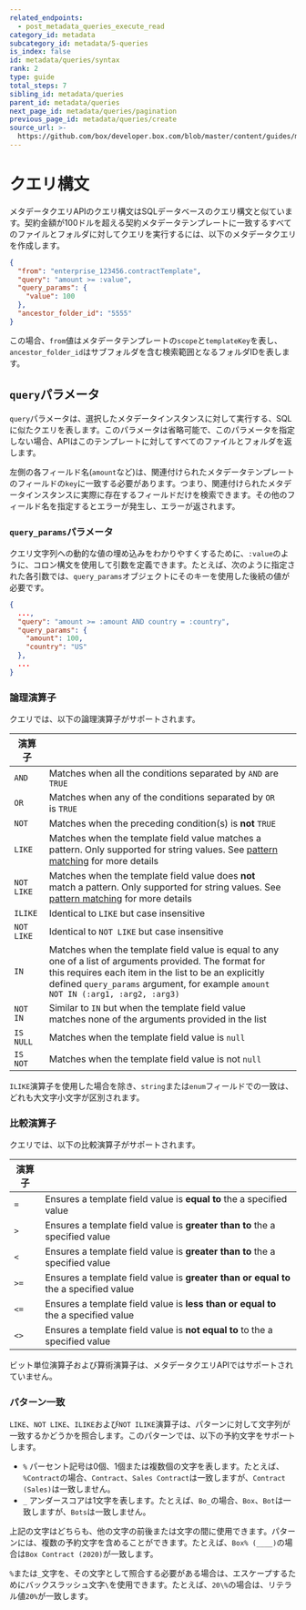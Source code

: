 ```yaml
---
related_endpoints:
  - post_metadata_queries_execute_read
category_id: metadata
subcategory_id: metadata/5-queries
is_index: false
id: metadata/queries/syntax
rank: 2
type: guide
total_steps: 7
sibling_id: metadata/queries
parent_id: metadata/queries
next_page_id: metadata/queries/pagination
previous_page_id: metadata/queries/create
source_url: >-
  https://github.com/box/developer.box.com/blob/master/content/guides/metadata/5-queries/2-syntax.md
---
```

# クエリ構文

メタデータクエリAPIのクエリ構文はSQLデータベースのクエリ構文と似ています。契約金額が100ドルを超える契約メタデータテンプレートに一致するすべてのファイルとフォルダに対してクエリを実行するには、以下のメタデータクエリを作成します。

```json
{
  "from": "enterprise_123456.contractTemplate",
  "query": "amount >= :value",
  "query_params": {
    "value": 100
  },
  "ancestor_folder_id": "5555"
}
```

この場合、`from`値はメタデータテンプレートの`scope`と`templateKey`を表し、`ancestor_folder_id`はサブフォルダを含む検索範囲となるフォルダIDを表します。

## `query`パラメータ

`query`パラメータは、選択したメタデータインスタンスに対して実行する、SQLに似たクエリを表します。このパラメータは省略可能で、このパラメータを指定しない場合、APIはこのテンプレートに対してすべてのファイルとフォルダを返します。

左側の各フィールド名(`amount`など)は、関連付けられたメタデータテンプレートのフィールドの`key`に一致する必要があります。つまり、関連付けられたメタデータインスタンスに実際に存在するフィールドだけを検索できます。その他のフィールド名を指定するとエラーが発生し、エラーが返されます。

### `query_params`パラメータ

クエリ文字列への動的な値の埋め込みをわかりやすくするために、`:value`のように、コロン構文を使用して引数を定義できます。たとえば、次のように指定された各引数では、`query_params`オブジェクトにそのキーを使用した後続の値が必要です。

```json
{
  ...,
  "query": "amount >= :amount AND country = :country",
  "query_params": {
    "amount": 100,
    "country": "US"
  },
  ...
}
```

### 論理演算子

クエリでは、以下の論理演算子がサポートされます。

<!-- markdownlint-disable line-length -->

| 演算子        |                                                                                                                                                                                                                                                      |     |
| ---------- | ---------------------------------------------------------------------------------------------------------------------------------------------------------------------------------------------------------------------------------------------------- | --- |
| `AND`      | Matches when all the conditions separated by `AND` are `TRUE`                                                                                                                                                                                        |     |
| `OR`       | Matches when any of the conditions separated by `OR` is `TRUE`                                                                                                                                                                                       |     |
| `NOT`      | Matches when the preceding condition(s) is **not** `TRUE`                                                                                                                                                                                            |     |
| `LIKE`     | Matches when the template field value matches a pattern. Only supported for string values. See [pattern matching](#pattern-matching) for more details                                                                                                |     |
| `NOT LIKE` | Matches when the template field value does **not** match a pattern. Only supported for string values. See [pattern matching](#pattern-matching) for more details                                                                                     |     |
| `ILIKE`    | Identical to `LIKE` but case insensitive                                                                                                                                                                                                             |     |
| `NOT LIKE` | Identical to `NOT LIKE` but case insensitive                                                                                                                                                                                                         |     |
| `IN`       | Matches when the template field value is equal to any one of a list of arguments provided. The format for this requires each item in the list to be an explicitly defined `query_params` argument, for example `amount NOT IN (:arg1, :arg2, :arg3)` |     |
| `NOT IN`   | Similar to `IN` but when the template field value matches none of the arguments provided in the list                                                                                                                                                 |     |
| `IS NULL`  | Matches when the template field value is `null`                                                                                                                                                                                                      |     |
| `IS NOT`   | Matches when the template field value is not `null`                                                                                                                                                                                                  |     |

<!-- markdownlint-enable line-length -->

<Message notice>

`ILIKE`演算子を使用した場合を除き、`string`または`enum`フィールドでの一致は、どれも大文字小文字が区別されます。

</Message>

### 比較演算子

クエリでは、以下の比較演算子がサポートされます。

<!-- markdownlint-disable line-length -->

| 演算子  |                                                                                      |
| ---- | ------------------------------------------------------------------------------------ |
| `=`  | Ensures a template field value is **equal to** the a specified value                 |
| `>`  | Ensures a template field value is **greater than to** the a specified value          |
| `<`  | Ensures a template field value is **greater than to** the a specified value          |
| `>=` | Ensures a template field value is **greater than or equal to** the a specified value |
| `<=` | Ensures a template field value is **less than or equal to** the a specified value    |
| `<>` | Ensures a template field value is **not equal to** to the a specified value          |

<!-- markdownlint-enable line-length -->

<Message warning>

ビット単位演算子および算術演算子は、メタデータクエリAPIではサポートされていません。

</Message>

### パターン一致

`LIKE`、`NOT LIKE`、`ILIKE`および`NOT ILIKE`演算子は、パターンに対して文字列が一致するかどうかを照合します。このパターンでは、以下の予約文字をサポートします。

* `%` パーセント記号は0個、1個または複数個の文字を表します。たとえば、`%Contract`の場合、`Contract`、`Sales Contract`は一致しますが、`Contract (Sales)`は一致しません。
* `_` アンダースコアは1文字を表します。たとえば、`Bo_`の場合、`Box`、`Bot`は一致しますが、`Bots`は一致しません。

上記の文字はどちらも、他の文字の前後または文字の間に使用できます。パターンには、複数の予約文字を含めることができます。たとえば、`Box% (____)`の場合は`Box Contract (2020)`が一致します。

<Message notice>

`%`または`_`文字を、その文字として照合する必要がある場合は、エスケープするためにバックスラッシュ文字`\`を使用できます。たとえば、`20\%`の場合は、リテラル値`20%`が一致します。

</Message>
